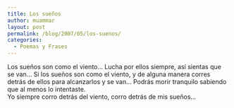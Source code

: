 ```yaml
---
title: Los sueños
author: muammar
layout: post
permalink: /blog/2007/05/los-suenos/
categories:
  - Poemas y Frases
---
```

Los sueños son como el viento&#8230; Lucha por ellos siempre, así sientas que se van&#8230; Si los sueños son como el viento, y de alguna manera corres detrás de ellos para alcanzarlos y se van&#8230; Podrás morir tranquilo sabiendo que al menos lo intentaste.  
Yo siempre corro detrás del viento, corro detrás de mis sueños&#8230;